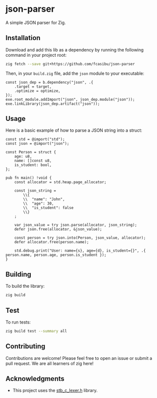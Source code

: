 # json-parser

A simple JSON parser for Zig.

## Installation

Download and add this lib as a dependency by running the following command in your project root:

```sh
zig fetch --save git+https://github.com/fcasibu/json-parser
```

Then, in your `build.zig` file, add the `json` module to your executable:

```zig
const json_dep = b.dependency("json", .{
    .target = target,
    .optimize = optimize,
});
exe.root_module.addImport("json", json_dep.module("json"));
exe.linkLibrary(json_dep.artifact("json"));
```

## Usage

Here is a basic example of how to parse a JSON string into a struct:

```zig
const std = @import("std");
const json = @import("json");

const Person = struct {
    age: u8,
    name: []const u8,
    is_student: bool,
};

pub fn main() !void {
    const allocator = std.heap.page_allocator;

    const json_string =
        \\{
        \\  "name": "John",
        \\  "age": 30,
        \\  "is_student": false
        \\}
    ;

    var json_value = try json.parse(allocator, json_string);
    defer json.free(allocator, &json_value);

    const person = try json.into(Person, json_value, allocator);
    defer allocator.free(person.name);

    std.debug.print("User: name={s}, age={d}, is_student={}", .{ person.name, person.age, person.is_student });
}
```

## Building

To build the library:

```sh
zig build
```

## Test

To run tests:

```sh
zig build test --summary all
```

## Contributing

Contributions are welcome! Please feel free to open an issue or submit a pull request. We are all learners of zig here!

## Acknowledgments

- This project uses the [stb_c_lexer.h](https://github.com/nothings/stb) library.
